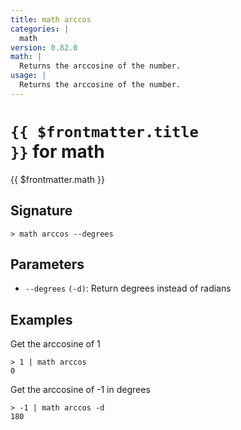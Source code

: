 ```yaml
---
title: math arccos
categories: |
  math
version: 0.82.0
math: |
  Returns the arccosine of the number.
usage: |
  Returns the arccosine of the number.
---
```


# <code>{{ $frontmatter.title }}</code> for math

<div class='command-title'>{{ $frontmatter.math }}</div>

## Signature

```> math arccos --degrees```

## Parameters

 -  `--degrees` `(-d)`: Return degrees instead of radians

## Examples

Get the arccosine of 1
```shell
> 1 | math arccos
0
```

Get the arccosine of -1 in degrees
```shell
> -1 | math arccos -d
180
```
